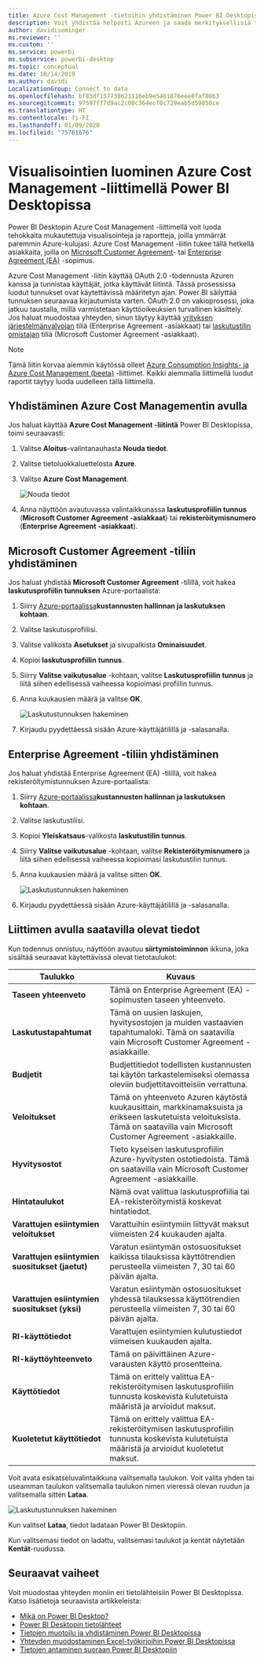 ```yaml
---
title: Azure Cost Management -tietoihin yhdistäminen Power BI Desktopissa
description: Voit yhdistää helposti Azureen ja saada merkityksellisiä tietoja Azuren kustannuksista ja käytöstä Power BI Desktopin avulla
author: davidiseminger
ms.reviewer: ''
ms.custom: ''
ms.service: powerbi
ms.subservice: powerbi-desktop
ms.topic: conceptual
ms.date: 10/14/2019
ms.author: davidi
LocalizationGroup: Connect to data
ms.openlocfilehash: bf83df157738621116eb9e5461876eee8faf0863
ms.sourcegitcommit: 97597ff7d9ac2c08c364ecf0c729eab5d59850ce
ms.translationtype: HT
ms.contentlocale: fi-FI
ms.lasthandoff: 01/09/2020
ms.locfileid: "75761676"
---
```

# <a name="create-visuals-and-reports-with-the-azure-cost-management-connector-in-power-bi-desktop"></a>Visualisointien luominen Azure Cost Management -liittimellä Power BI Desktopissa

Power BI Desktopin Azure Cost Management -liittimellä voit luoda tehokkaita mukautettuja visualisointeja ja raportteja, joilla ymmärrät paremmin Azure-kulujasi. Azure Cost Management -liitin tukee tällä hetkellä asiakkaita, joilla on [Microsoft Customer Agreement](https://azure.microsoft.com/pricing/purchase-options/microsoft-customer-agreement/)- tai [Enterprise Agreement (EA)](https://azure.microsoft.com/pricing/enterprise-agreement/) -sopimus.  

Azure Cost Management -liitin käyttää OAuth 2.0 -todennusta Azuren kanssa ja tunnistaa käyttäjät, jotka käyttävät liitintä. Tässä prosessissa luodut tunnukset ovat käytettävissä määritetyn ajan. Power BI säilyttää tunnuksen seuraavaa kirjautumista varten. OAuth 2.0 on vakioprosessi, joka jatkuu taustalla, millä varmistetaan käyttöoikeuksien turvallinen käsittely. Jos haluat muodostaa yhteyden, sinun täytyy käyttää [yrityksen järjestelmänvalvojan](https://docs.microsoft.com/azure/billing/billing-understand-ea-roles) tiliä (Enterprise Agreement -asiakkaat) tai [laskutustilin omistajan](https://docs.microsoft.com/azure/billing/billing-understand-mca-roles) tiliä (Microsoft Customer Agreement -asiakkaat). 

> [!NOTE]
> Tämä liitin korvaa aiemmin käytössä olleet [ Azure Consumption Insights- ja Azure Cost Management (beeta)](desktop-connect-azure-consumption-insights.md) -liittimet. Kaikki aiemmalla liittimellä luodut raportit täytyy luoda uudelleen tällä liittimellä.

## <a name="connect-using-azure-cost-management"></a>Yhdistäminen Azure Cost Managementin avulla

Jos haluat käyttää **Azure Cost Management -liitintä** Power BI Desktopissa, toimi seuraavasti:

1.  Valitse **Aloitus**-valintanauhasta **Nouda tiedot**.
2.  Valitse tietoluokkaluettelosta **Azure**.
3.  Valitse **Azure Cost Management**.

    ![Nouda tiedot](media/desktop-connect-azure-cost-management/azure-cost-management-00b.png)

4. Anna näyttöön avautuvassa valintaikkunassa **laskutusprofiilin tunnus** (**Microsoft Customer Agreement -asiakkaat**) tai **rekisteröitymisnumero** (**Enterprise Agreement -asiakkaat**). 


## <a name="connect-to-a-microsoft-customer-agreement-account"></a>Microsoft Customer Agreement -tiliin yhdistäminen 

Jos haluat yhdistää **Microsoft Customer Agreement** -tilillä, voit hakea **laskutusprofiilin tunnuksen** Azure-portaalista:

1.  Siirry [Azure-portaalissa](https://portal.azure.com/)**kustannusten hallinnan ja laskutuksen kohtaan**.
2.  Valitse laskutusprofiilisi. 
3.  Valitse valikosta **Asetukset** ja sivupalkista **Ominaisuudet**.
4.  Kopioi **laskutusprofiilin** **tunnus**. 
5.  Siirry **Valitse vaikutusalue** -kohtaan, valitse **Laskutusprofiilin tunnus** ja liitä siihen edellisessä vaiheessa kopioimasi profiilin tunnus. 
6.  Anna kuukausien määrä ja valitse **OK**.

    ![Laskutustunnuksen hakeminen](media/desktop-connect-azure-cost-management/azure-cost-management-01a.png)

7.  Kirjaudu pyydettäessä sisään Azure-käyttäjätilillä ja -salasanalla. 


## <a name="connect-to-an-enterprise-agreement-account"></a>Enterprise Agreement -tiliin yhdistäminen

Jos haluat yhdistää Enterprise Agreement (EA) -tilillä, voit hakea rekisteröitymistunnuksen Azure-portaalista:

1.  Siirry [Azure-portaalissa](https://portal.azure.com/)**kustannusten hallinnan ja laskutuksen kohtaan**.
2.  Valitse laskutustilisi.
3.  Kopioi **Yleiskatsaus**-valikosta **laskutustilin tunnus**.
4.  Siirry **Valitse vaikutusalue** -kohtaan, valitse **Rekisteröitymisnumero** ja liitä siihen edellisessä vaiheessa kopioimasi laskutustilin tunnus. 
5.  Anna kuukausien määrä ja valitse sitten **OK**.

    ![Laskutustunnuksen hakeminen](media/desktop-connect-azure-cost-management/azure-cost-management-01b.png)

6.  Kirjaudu pyydettäessä sisään Azure-käyttäjätilillä ja -salasanalla. 

## <a name="data-available-through-the-connector"></a>Liittimen avulla saatavilla olevat tiedot

Kun todennus onnistuu, näyttöön avautuu **siirtymistoiminnon** ikkuna, joka sisältää seuraavat käytettävissä olevat tietotaulukot:



| **Taulukko** | **Kuvaus** |
| --- | --- |
| **Taseen yhteenveto** | Tämä on Enterprise Agreement (EA) -sopimusten taseen yhteenveto. |
| **Laskutustapahtumat** | Tämä on uusien laskujen, hyvitysostojen ja muiden vastaavien tapahtumaloki. Tämä on saatavilla vain Microsoft Customer Agreement -asiakkaille. |
| **Budjetit** | Budjettitiedot todellisten kustannusten tai käytön tarkastelemiseksi olemassa oleviin budjettitavoitteisiin verrattuna. |
| **Veloitukset** | Tämä on yhteenveto Azuren käytöstä kuukausittain, markkinamaksuista ja erikseen laskutetuista veloituksista. Tämä on saatavilla vain Microsoft Customer Agreement -asiakkaille. |
| **Hyvitysostot** | Tieto kyseisen laskutusprofiilin Azure-hyvitysten ostotiedoista. Tämä on saatavilla vain Microsoft Customer Agreement -asiakkaille. |
| **Hintataulukot** | Nämä ovat valittua laskutusprofiilia tai EA-rekisteröitymistä koskevat hintatiedot. |
| **Varattujen esiintymien veloitukset** | Varattuihin esiintymiin liittyvät maksut viimeisten 24 kuukauden ajalta. |
| **Varattujen esiintymien suositukset (jaetut)** | Varatun esiintymän ostosuositukset kaikissa tilauksissa käyttötrendien perusteella viimeisten 7, 30 tai 60 päivän ajalta. |
| **Varattujen esiintymien suositukset (yksi)** | Varatun esiintymän ostosuositukset yhdessä tilauksessa käyttötrendien perusteella viimeisten 7, 30 tai 60 päivän ajalta. |
| **RI-käyttötiedot** | Varattujen esiintymien kulutustiedot viimeisen kuukauden ajalta. |
| **RI-käyttöyhteenveto** | Tämä on päivittäinen Azure-varausten käyttö prosentteina. |
| **Käyttötiedot** | Tämä on erittely valittua EA-rekisteröitymisen laskutusprofiilin tunnusta koskevista kulutetuista määristä ja arvioidut maksut. |
| **Kuoletetut käyttötiedot** | Tämä on erittely valittua EA-rekisteröitymisen laskutusprofiilin tunnusta koskevista kulutetuista määristä ja arvioidut kuoletetut maksut. |

Voit avata esikatseluvalintaikkuna valitsemalla taulukon. Voit valita yhden tai useamman taulukon valitsemalla taulukon nimen vieressä olevan ruudun ja valitsemalla sitten **Lataa**.

![Laskutustunnuksen hakeminen](media/desktop-connect-azure-cost-management/azure-cost-management-01c.png)

Kun valitset **Lataa**, tiedot ladataan Power BI Desktopiin. 

Kun valitsemasi tiedot on ladattu, valitsemasi taulukot ja kentät näytetään **Kentät**-ruudussa.


## <a name="next-steps"></a>Seuraavat vaiheet

Voit muodostaa yhteyden moniin eri tietolähteisiin Power BI Desktopissa. Katso lisätietoja seuraavista artikkeleista:

* [Mikä on Power BI Desktop?](desktop-what-is-desktop.md)
* [Power BI Desktopin tietolähteet](desktop-data-sources.md)
* [Tietojen muotoilu ja yhdistäminen Power BI Desktopissa](desktop-shape-and-combine-data.md)
* [Yhteyden muodostaminen Excel-työkirjoihin Power BI Desktopissa](desktop-connect-excel.md)   
* [Tietojen antaminen suoraan Power BI Desktopiin](desktop-enter-data-directly-into-desktop.md)   
